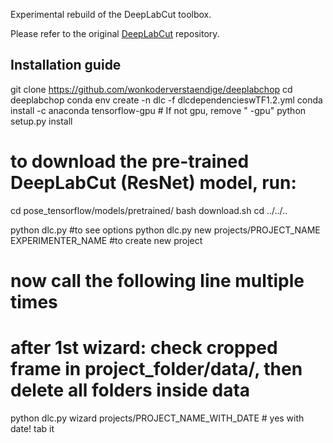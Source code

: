Experimental rebuild of the DeepLabCut toolbox.

Please refer to the original [DeepLabCut](https://github.com/AlexEMG/DeepLabCut) repository.

## Installation guide
git clone https://github.com/wonkoderverstaendige/deeplabchop
cd deeplabchop
conda env create -n dlc -f dlcdependencieswTF1.2.yml 
conda install -c anaconda tensorflow-gpu # If not gpu, remove " -gpu" 
python setup.py install

# to download the pre-trained DeepLabCut (ResNet) model, run:
cd pose_tensorflow/models/pretrained/
bash download.sh 
cd ../../..

python dlc.py #to see options
python dlc.py new projects/PROJECT_NAME EXPERIMENTER_NAME #to create new project


# now call the following line multiple times
# after 1st wizard: check cropped frame in project_folder/data/, then delete all folders inside data
python dlc.py wizard projects/PROJECT_NAME_WITH_DATE # yes with date! tab it
